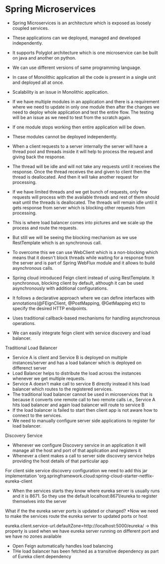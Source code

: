 # Spring Microservices


* Spring Microservices is an architecture which is exposed as loosely coupled services.

* These applications can we deployed, managed and developed independently.

* It supports Polyglot architecture which is one microservice can be built on java and another on python.

* We can use different versions of same programming language.

* In case of Monolithic application all the code is present in a single unit and deployed all at once.

* Scalability is an issue in Monolithic application.

* If we have multiple modules in an application and there is a requirement where we need to update in only one module then after 
  the changes we need to deploy whole application and test the entire flow. The testing will be an issue as we need to test from the scratch again.

* If one module stops working then entire application will be down.

* These modules cannot be deployed independently.

* When a client requests to a server internally the server will have a thread pool and threads inside it will help to 
  process the request and giving back the response.
* The thread will be idle and will not take any requests until it receives the response. Once the thread receives the and 
  given to client then the thread is deallocated. And then it will take another request for processing.
* If we have limited threads and we get bunch of requests, only few requests will process with the available threads and rest of them should wait until 
  the threads is deallocated. The threads will remain idle until it gets response from server which is blocking other requests from processing.
* This is where load balancer comes into pictures and we scale up the process and route the requests.
* But still we will be seeing the blocking mechanism as we use RestTemplate which is an synchronous call.
* To overcome this we can use WebClient which is a non-blocking which means that it doesn't block threads while waiting for a response from the server
  and is part of Spring WebFlux module and it allows to build  asynchronous  calls.

* Spring cloud introduced Feign client instead of using RestTemplate. 
  It synchronous, blocking client by default, although it can be used asynchronously with additional configurations.
* It follows a declarative approach where we can define interfaces with annotations(@FEignClient, @PostMapping, @GetMapping etc)
  to specify the desired HTTP endpoints.
* Uses traditional callback-based mechanisms for handling asynchronous operations.
* We can easily integrate feign client with service discovery and load balancer.

Traditional Load Balancer

* Service A is client and Service B is deployed on multiple instances/server and has a load balancer which is deployed on differenct server
* Load Balancer helps to distribute the load across the instances whenever we get multiple requests.
* Service A doesn't make call to service B directly instead it hits load balancer which routes to the registered services.
* The traditional load balancer cannot be used in microservices that is because it converts one remote call to two remote calls
  i.e., Service A hits load balancer and again load balancer will route to service B
* If the load balancer is failed to start then client app is not aware how to connect to the services.
* We need to manually configure server side applications to register for load balancer.

Discovery Service

* Whenever we configure Discovery service in an application it will manage all the host and port of that application and registers it
* Whenever a client makes a call to server side discovery service helps providing the host details of that particular app

For client side service discovery configuration we need to add this jar implementation 'org.springframework.cloud:spring-cloud-starter-netflix-eureka-client

* When the services starts they know where eureka server is usually runs and it is 8671. So they use the default localhost:8671/eureka to register themselves into the server

What if the the eureka server ports is updated or changed?
*Now we need to make the services route the eureka server to updated ports or host

eureka.client.service-url.defaultZone=http://localhost:5000/eureka/ -> this property is used when we have eureka server running on different port and we have no zones available


* Open Feign automatically handles load balancing 
* THe load balancer has been fetched as a transitive dependency as part of Eureka client dependency